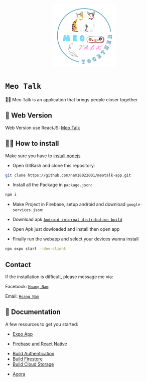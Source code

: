 <p align="center"><img width="200"  src="https://github.com/nam18022001/meotalk-app/blob/main/assets/icon.png"></p>

# `Meo Talk`

💙💙 Meo Talk is an application that brings people closer together

## 📱 Web Version

Web Version use ReactJS: [Meo Talk](https://github.com/nam18022001/meotalk-webapp)

## 👨‍💻 How to install

Make sure you have to [install nodejs](https://nodejs.org/en/download/)

- Open GitBash and clone this repository:

```sh
git clone https://github.com/nam18022001/meotalk-app.git
```

- Install all the Package in `package.json`:

```sh
npm i
```

- Make Project in Firebase, setup android and download `google-services.json`:

- Download apk [`Android internal distribution build`](https://expo.dev/accounts/justbeenam/projects/meotalk-app/builds/162fd0e1-85d6-428c-81f9-91bb9b7e9641)

- Open Apk just dowloaded and install then open app

- Finally run the webapp and select your devices wanna install

```sh
npx expo start --dev-client
```

## Contact

If the installation is difficult, please message me via:

Facebook: [`Hoang Nam`](https://www.facebook.com/just.bee.nam/)

Email: [`Hoang Nam`](mailto:hoangngvietnam@gmail.com)

## 📖 Documentation

A few resources to get you started:

- [Expo App](https://docs.expo.dev/)

- [Firebase and React Native](https://rnfirebase.io/#installation)

* [Build Authentication](https://rnfirebase.io/auth/usage#installation)
* [Build Firestore](https://rnfirebase.io/firestore/usage#installation)
* [Build Cloud Storage](https://rnfirebase.io/storage/usage#installation)

- [Agora](https://docs.agora.io/en/)
